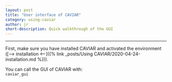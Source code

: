 ```yaml
---
layout: post
title: "User interface of CAVIAR"
category: using-caviar
author: jr
short-description: Quick walkthrough of the GUI 
---
```


-----

First, make sure you have installed CAVIAR and activated the environment ([--> installation <--]({% link _posts/Using CAVIAR/2020-04-24-installation.md %})).  

You can call the GUI of CAVIAR with:  
```caviar_gui```

